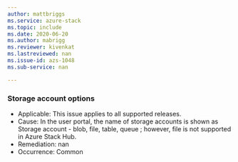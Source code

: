 ```yaml
---
author: mattbriggs
ms.service: azure-stack
ms.topic: include
ms.date: 2020-06-20
ms.author: mabrigg
ms.reviewer: kivenkat
ms.lastreviewed: nan
ms.issue-id: azs-1048
ms.sub-service: nan

---
```

### Storage account options

- Applicable: This issue applies to all supported releases.
- Cause: In the user portal, the name of storage accounts is shown as Storage account - blob, file, table, queue ; however, file is not supported in Azure Stack Hub. 
- Remediation: nan
- Occurrence: Common